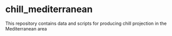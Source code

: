 # chill_mediterranean
This repository contains data and scripts for producing chill projection in the Mediterranean area
